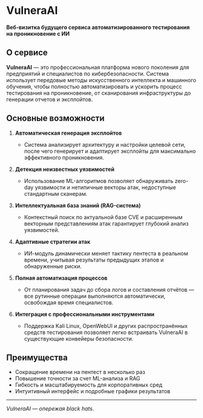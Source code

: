 # VulneraAI

**Веб-визитка будущего сервиса автоматизированного тестирования на проникновение с ИИ**

## О сервисе
**VulneraAI** — это профессиональная платформа нового поколения для предприятий и специалистов по кибербезопасности. Система использует передовые методы искусственного интеллекта и машинного обучения, чтобы полностью автоматизировать и ускорить процесс тестирования на проникновение, от сканирования инфраструктуры до генерации отчетов и эксплойтов.

## Основные возможности

1. **Автоматическая генерация эксплойтов**
   - Система анализирует архитектуру и настройки целевой сети, после чего генерирует и адаптирует эксплойты для максимально эффективного проникновения.

2. **Детекция неизвестных уязвимостей**
   - Использование ML-алгоритмов позволяет обнаруживать zero-day уязвимости и нетипичные векторы атак, недоступные стандартным сканерам.

3. **Интеллектуальная база знаний (RAG-система)**
   - Контекстный поиск по актуальной базе CVE и расширенным векторным представлениям атак гарантирует глубокий анализ уязвимостей.

4. **Адаптивные стратегии атак**
   - ИИ-модуль динамически меняет тактику пентеста в реальном времени, учитывая результаты предыдущих этапов и обнаруженные риски.

5. **Полная автоматизация процессов**
   - От планирования задач до сбора логов и составления отчётов — все рутинные операции выполняются автоматически, освобождая время специалистов.

6. **Интеграция с профессиональными инструментами**
   - Поддержка Kali Linux, OpenWebUI и других распространённых средств тестирования позволяет легко встраивать VulneraAI в существующие конвейеры безопасности.

## Преимущества

- Сокращение времени на пентест в несколько раз
- Повышение точности за счет ML-анализа и RAG
- Гибкость и масштабируемость для корпоративных сред
- Интуитивный интерфейс и подробные графики результатов


---

*VulneraAI — опережая black hats.*
